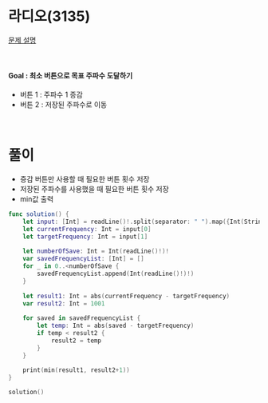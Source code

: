 # 라디오(3135)
[문제 설명](https://www.acmicpc.net/problem/3135)

<br/>

#### Goal : 최소 버튼으로 목표 주파수 도달하기
* 버튼 1 : 주파수 1 증감
* 버튼 2 : 저장된 주파수로 이동

<br>

# 풀이
* 증감 버튼만 사용할 때 필요한 버튼 횟수 저장
* 저장된 주파수를 사용했을 때 필요한 버튼 횟수 저장
* min값 출력
```swift
func solution() {
    let input: [Int] = readLine()!.split(separator: " ").map({Int(String($0))!})
    let currentFrequency: Int = input[0]
    let targetFrequency: Int = input[1]
    
    let numberOfSave: Int = Int(readLine()!)!
    var savedFrequencyList: [Int] = []
    for _ in 0..<numberOfSave {
        savedFrequencyList.append(Int(readLine()!)!)
    }
    
    let result1: Int = abs(currentFrequency - targetFrequency)
    var result2: Int = 1001
    
    for saved in savedFrequencyList {
        let temp: Int = abs(saved - targetFrequency)
        if temp < result2 {
            result2 = temp
        }
    }
    
    print(min(result1, result2+1))
}

solution()
```
